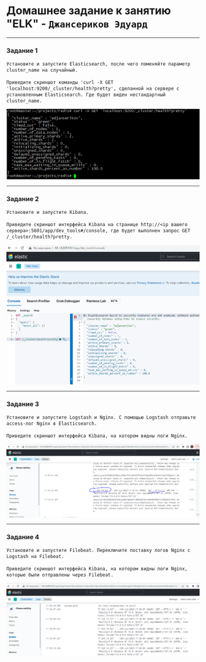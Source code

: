 # Домашнее задание к занятию "ELK" - `Джансериков Эдуард`

---

### Задание 1

```
Установите и запустите Elasticsearch, после чего поменяйте параметр cluster_name на случайный.

Приведите скриншот команды 'curl -X GET 'localhost:9200/_cluster/health?pretty', сделанной на сервере с установленным Elasticsearch. Где будет виден нестандартный cluster_name.
```
![Задание 1](https://github.com/edjanserikov/redis/blob/main/img/Elastic.PNG)

---

### Задание 2

```
Установите и запустите Kibana.

Приведите скриншот интерфейса Kibana на странице http://<ip вашего сервера>:5601/app/dev_tools#/console, где будет выполнен запрос GET /_cluster/health?pretty.
```
![Задание 2](https://github.com/edjanserikov/redis/blob/main/img/Kibana.PNG)

---

### Задание 3

```
Установите и запустите Logstash и Nginx. С помощью Logstash отправьте access-лог Nginx в Elasticsearch.

Приведите скриншот интерфейса Kibana, на котором видны логи Nginx.
```
![Задание 3](https://github.com/edjanserikov/redis/blob/main/img/LogstashNginx.PNG)

---

### Задание 4

```
Установите и запустите Filebeat. Переключите поставку логов Nginx с Logstash на Filebeat.

Приведите скриншот интерфейса Kibana, на котором видны логи Nginx, которые были отправлены через Filebeat.
```
![Задание 4](https://github.com/edjanserikov/redis/blob/main/img/FilebeatNginx.PNG)

